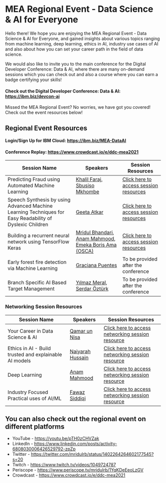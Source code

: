 # MEA Regional Event - Data Science & AI for Everyone

Hello there! We hope you are enjoying the MEA Regional Event - Data Science & AI for Everyone, and gained insights about various topics ranging from machine learning, deep learning, ethics in AI, industry use cases of AI and also about how you can set your career path in the field of data science.

We would also like to invite you to the main conference for the Digital Developer Conference: Data & AI, where there are many on-demand sessions which you can check out and also a course where you can earn a badge certifying your skills!

#### Check out the Digital Developer Conference: Data & AI: https://ibm.biz/devcon-ai

Missed the MEA Regional Event? No worries, we have got you covered! Check out the event resources below!

## Regional Event Resources

#### Login/Sign Up for IBM Cloud: https://ibm.biz/MEA-DataAI

#### Conference Replay: https://www.crowdcast.io/e/ddc-mea2021

|Session Name|Speakers|Session Resources|
|----|----|----|
|Predicting Fraud using Automated Machine Learning|[Khalil Faraj](https://www.linkedin.com/in/khalilfaraj/), [Sbusiso Mkhombe](https://www.linkedin.com/in/sbusisomkhombe/)|[Click here to access session resources](https://github.com/IBMDeveloperMEA/Fraud-Loan-Predictions-using-Automated-Machine-Learning)|
|Speech Synthesis by using Advanced Machine Learning Techniques for Easy Readability of Dyslexic Children|[Geeta Atkar](https://www.linkedin.com/in/geeta-atkar-38ba57146/)|[Click here to access session resources](https://github.com/IBMDeveloperMEA/MEA-Regional-Event-Data-AI/blob/main/slides/Geeta_SpeechSynthesis.pdf)|
|Building a recurrent neural network using TensorFlow Keras|[Mridul Bhandari](https://www.linkedin.com/in/mridul-bhandari/), [Anam Mahmood](https://www.linkedin.com/in/anam-mahmood-sheikh/), [Emeka Boris Ama (OSCA)](https://www.linkedin.com/in/emekaboris/)|[Click here to access session resources](https://github.com/IBMDeveloperMEA/Recurrent-Neural-Networks-using-TensorFlow-Keras)|
|Early forest fire detection via Machine Learning|[Graciana Puentes](https://www.linkedin.com/in/graciana-puentes-phd-6070041b/)|To be provided after the conference|
|Branch Specific AI Based Target Management|[Yılmaz Meral](https://www.linkedin.com/in/yilmazmeral/), [Serdar Öztürk](https://www.linkedin.com/in/zeynel-serdar-öztürk-141063100/)| To be provided after the conference|

### Networking Session Resources

|Session Name|Speakers|Session Resources|
|----|----|----|
|Your Career in Data Science & AI|[Qamar un Nisa](https://www.linkedin.com/in/qamarnisa/)|[Click here to access networking session resource](https://github.com/IBMDeveloperMEA/MEA-Regional-Event-Data-AI/blob/main/slides/Data%20Science%20Career.pdf)|
|Ethics in AI - Build trusted and explainable AI models|[Naiyarah Hussain](https://www.linkedin.com/in/naiyarah/)|[Click here to access networking session resource](https://github.com/IBMDeveloperMEA/MEA-Regional-Event-Data-AI/blob/main/slides/Ethics%20in%20AI.pdf)|
|Deep Learning|[Anam Mahmood](https://www.linkedin.com/in/anam-mahmood-sheikh/)|[Click here to access networking session resource](https://github.com/IBMDeveloperMEA/MEA-Regional-Event-Data-AI/blob/main/slides/Deep%20Learning%20Networking.pdf)|
|Industry Focused Practical uses of AI/ML|[Fawaz Siddiqi](https://www.linkedin.com/in/fawazsiddiqi/)|[Click here to access networking session resource](https://github.com/IBMDeveloperMEA/MEA-Regional-Event-Data-AI/blob/main/slides/Inudstry%20Application%20-%20AI.pdf)|

## You can also check out the regional event on different platforms
- YouTube - https://youtu.be/pTH0zCHVZak
- LinkedIn - https://www.linkedin.com/posts/activity-6808030006426529792-zpZp
- Twitter - https://twitter.com/mridulrb/status/1402264264602177545?s=20
- Twitch - https://www.twitch.tv/videos/1049724787
- Periscope - https://www.periscope.tv/mridulrb/1YqKDeEeoLzGV
- Crowdcast - https://www.crowdcast.io/e/ddc-mea2021
